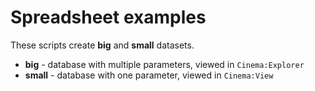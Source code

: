 # Spreadsheet examples

These scripts create **big** and **small** datasets.

- **big** - database with multiple parameters, viewed in ``Cinema:Explorer`` 
- **small** - database with one parameter, viewed in ``Cinema:View``
